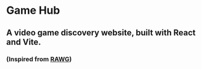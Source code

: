 # Game Hub

## A video game discovery website, built with React and Vite.

### (Inspired from [RAWG](https://rawg.io))
